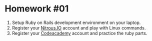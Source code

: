 # Homework #01
  1. Setup Ruby on Rails development environment on your laptop.
  2. Register your [Nitrous.IO](https://www.nitrous.io/) account and play with Linux commands.
  3. Register your [Codeacademy](http://www.codecademy.com/) account and practice the ruby parts.